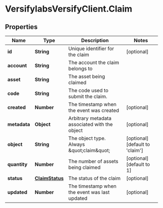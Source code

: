 # VersifylabsVersifyClient.Claim

## Properties

Name | Type | Description | Notes
------------ | ------------- | ------------- | -------------
**id** | **String** | Unique identifier for the claim | [optional] 
**account** | **String** | The account the claim belongs to | 
**asset** | **String** | The asset being claimed | 
**code** | **String** | The code used to submit the claim. | 
**created** | **Number** | The timestamp when the event was created | [optional] 
**metadata** | **Object** | Arbitrary metadata associated with the object | [optional] 
**object** | **String** | The object type. Always \&quot;claim\&quot; | [optional] [default to &#39;claim&#39;]
**quantity** | **Number** | The number of assets being claimed | [optional] [default to 1]
**status** | [**ClaimStatus**](ClaimStatus.md) | The status of the claim | [optional] 
**updated** | **Number** | The timestamp when the event was last updated | [optional] 


